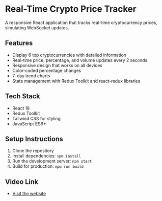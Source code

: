 # Real-Time Crypto Price Tracker

A responsive React application that tracks real-time cryptocurrency prices, simulating WebSocket updates.

## Features

- Display 6 top cryptocurrencies with detailed information
- Real-time price, percentage, and volume updates every 2 seconds
- Responsive design that works on all devices
- Color-coded percentage changes
- 7-day trend charts
- State management with Redux Toolkit and react-redux libraries

## Tech Stack

- React 18
- Redux Toolkit
- Tailwind CSS for styling
- JavaScript ES6+

## Setup Instructions

1. Clone the repository
2. Install dependencies: `npm install`
3. Run the development server: `npm start`
4. Build for production: `npm run build`

## Video Link

- [Visit the website](https://drive.google.com/file/d/19RSVpWOrpLIXdOXiUtEFOU_5g9zQ3sc0/view?usp=sharing)